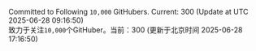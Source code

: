 Committed to Following `10,000` GitHubers. Current: <!-- FOLLOWING_COUNT -->300<!-- FOLLOWING_COUNT --> (Update at UTC <!-- LAST_UPDATED -->2025-06-28 09:16:50<!-- LAST_UPDATED -->)<br>
致力于关注`10,000`个GitHuber。当前：<!-- FOLLOWING_COUNT -->300<!-- FOLLOWING_COUNT --> (更新于北京时间 <!-- LAST_UPDATED_CST -->2025-06-28 17:16:50<!-- LAST_UPDATED_CST -->)
